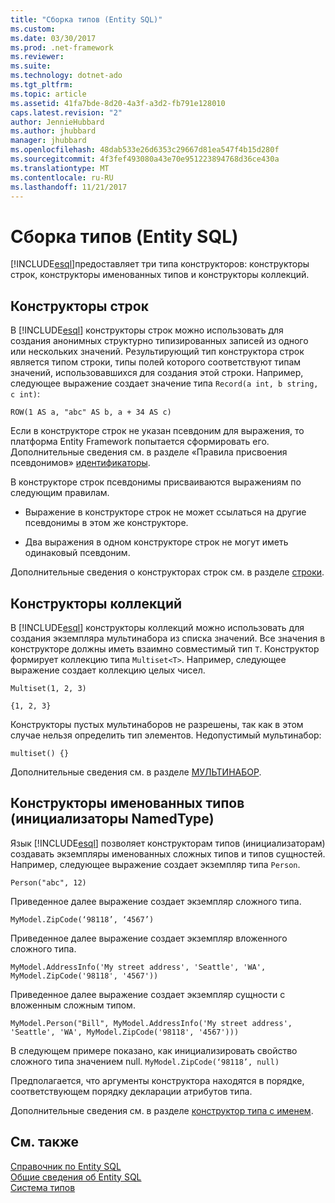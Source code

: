 ```yaml
---
title: "Сборка типов (Entity SQL)"
ms.custom: 
ms.date: 03/30/2017
ms.prod: .net-framework
ms.reviewer: 
ms.suite: 
ms.technology: dotnet-ado
ms.tgt_pltfrm: 
ms.topic: article
ms.assetid: 41fa7bde-8d20-4a3f-a3d2-fb791e128010
caps.latest.revision: "2"
author: JennieHubbard
ms.author: jhubbard
manager: jhubbard
ms.openlocfilehash: 48dab533e26d6353c29667d81ea547f4b15d280f
ms.sourcegitcommit: 4f3fef493080a43e70e951223894768d36ce430a
ms.translationtype: MT
ms.contentlocale: ru-RU
ms.lasthandoff: 11/21/2017
---
```

# <a name="constructing-types-entity-sql"></a>Сборка типов (Entity SQL)
[!INCLUDE[esql](../../../../../../includes/esql-md.md)]предоставляет три типа конструкторов: конструкторы строк, конструкторы именованных типов и конструкторы коллекций.  
  
## <a name="row-constructors"></a>Конструкторы строк  
 В [!INCLUDE[esql](../../../../../../includes/esql-md.md)] конструкторы строк можно использовать для создания анонимных структурно типизированных записей из одного или нескольких значений. Результирующий тип конструктора строк является типом строки, типы полей которого соответствуют типам значений, использовавшихся для создания этой строки. Например, следующее выражение создает значение типа `Record(a int, b string, c int)`:  
  
 `ROW(1 AS a, "abc" AS b, a + 34 AS c)`  
  
 Если в конструкторе строк не указан псевдоним для выражения, то платформа Entity Framework попытается сформировать его. Дополнительные сведения см. в разделе «Правила присвоения псевдонимов» [идентификаторы](../../../../../../docs/framework/data/adonet/ef/language-reference/identifiers-entity-sql.md).  
  
 В конструкторе строк псевдонимы присваиваются выражениям по следующим правилам.  
  
-   Выражение в конструкторе строк не может ссылаться на другие псевдонимы в этом же конструкторе.  
  
-   Два выражения в одном конструкторе строк не могут иметь одинаковый псевдоним.  
  
 Дополнительные сведения о конструкторах строк см. в разделе [строки](../../../../../../docs/framework/data/adonet/ef/language-reference/row-entity-sql.md).  
  
## <a name="collection-constructors"></a>Конструкторы коллекций  
 В [!INCLUDE[esql](../../../../../../includes/esql-md.md)] конструкторы коллекций можно использовать для создания экземпляра мультинабора из списка значений. Все значения в конструкторе должны иметь взаимно совместимый тип `T`. Конструктор формирует коллекцию типа `Multiset<T>`. Например, следующее выражение создает коллекцию целых чисел.  
  
 `Multiset(1, 2, 3)`  
  
 `{1, 2, 3}`  
  
 Конструкторы пустых мультинаборов не разрешены, так как в этом случае нельзя определить тип элементов. Недопустимый мультинабор:  
  
 `multiset() {}`  
  
 Дополнительные сведения см. в разделе [МУЛЬТИНАБОР](../../../../../../docs/framework/data/adonet/ef/language-reference/multiset-entity-sql.md).  
  
## <a name="named-type-constructors-namedtype-initializers"></a>Конструкторы именованных типов (инициализаторы NamedType)  
 Язык [!INCLUDE[esql](../../../../../../includes/esql-md.md)] позволяет конструкторам типов (инициализаторам) создавать экземпляры именованных сложных типов и типов сущностей. Например, следующее выражение создает экземпляр типа `Person`.  
  
 `Person("abc", 12)`  
  
 Приведенное далее выражение создает экземпляр сложного типа.  
  
 `MyModel.ZipCode(‘98118’, ‘4567’)`  
  
 Приведенное далее выражение создает экземпляр вложенного сложного типа.  
  
 `MyModel.AddressInfo('My street address', 'Seattle', 'WA', MyModel.ZipCode('98118', '4567'))`  
  
 Приведенное далее выражение создает экземпляр сущности с вложенным сложным типом.  
  
 `MyModel.Person("Bill", MyModel.AddressInfo('My street address', 'Seattle', 'WA', MyModel.ZipCode('98118', '4567')))`  
  
 В следующем примере показано, как инициализировать свойство сложного типа значением null. `MyModel.ZipCode(‘98118’, null)`  
  
 Предполагается, что аргументы конструктора находятся в порядке, соответствующем порядку декларации атрибутов типа.  
  
 Дополнительные сведения см. в разделе [конструктор типа с именем](../../../../../../docs/framework/data/adonet/ef/language-reference/named-type-constructor-entity-sql.md).  
  
## <a name="see-also"></a>См. также  
 [Справочник по Entity SQL](../../../../../../docs/framework/data/adonet/ef/language-reference/entity-sql-reference.md)  
 [Общие сведения об Entity SQL](../../../../../../docs/framework/data/adonet/ef/language-reference/entity-sql-overview.md)  
 [Система типов](../../../../../../docs/framework/data/adonet/ef/language-reference/type-system-entity-sql.md)
